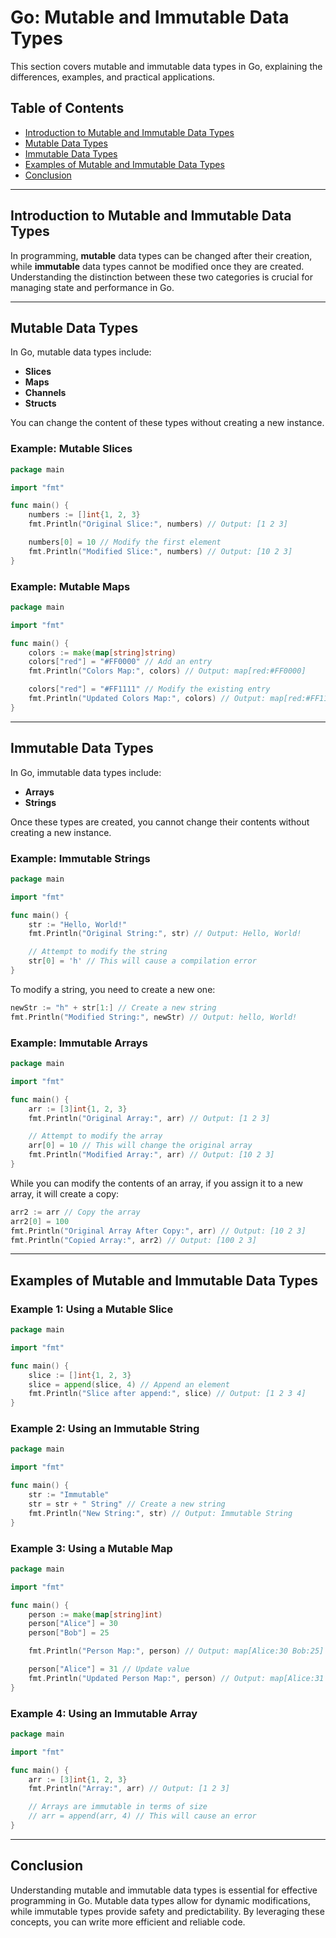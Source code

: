 # Go: Mutable and Immutable Data Types

This section covers mutable and immutable data types in Go, explaining the differences, examples, and practical applications.

## Table of Contents
- [Introduction to Mutable and Immutable Data Types](#introduction-to-mutable-and-immutable-data-types)
- [Mutable Data Types](#mutable-data-types)
- [Immutable Data Types](#immutable-data-types)
- [Examples of Mutable and Immutable Data Types](#examples-of-mutable-and-immutable-data-types)
- [Conclusion](#conclusion)

---

## Introduction to Mutable and Immutable Data Types

In programming, **mutable** data types can be changed after their creation, while **immutable** data types cannot be modified once they are created. Understanding the distinction between these two categories is crucial for managing state and performance in Go.

---

## Mutable Data Types

In Go, mutable data types include:
- **Slices**
- **Maps**
- **Channels**
- **Structs**

You can change the content of these types without creating a new instance.

### Example: Mutable Slices

```go
package main

import "fmt"

func main() {
    numbers := []int{1, 2, 3}
    fmt.Println("Original Slice:", numbers) // Output: [1 2 3]

    numbers[0] = 10 // Modify the first element
    fmt.Println("Modified Slice:", numbers) // Output: [10 2 3]
}
```

### Example: Mutable Maps

```go
package main

import "fmt"

func main() {
    colors := make(map[string]string)
    colors["red"] = "#FF0000" // Add an entry
    fmt.Println("Colors Map:", colors) // Output: map[red:#FF0000]

    colors["red"] = "#FF1111" // Modify the existing entry
    fmt.Println("Updated Colors Map:", colors) // Output: map[red:#FF1111]
}
```

---

## Immutable Data Types

In Go, immutable data types include:
- **Arrays**
- **Strings**

Once these types are created, you cannot change their contents without creating a new instance.

### Example: Immutable Strings

```go
package main

import "fmt"

func main() {
    str := "Hello, World!"
    fmt.Println("Original String:", str) // Output: Hello, World!

    // Attempt to modify the string
    str[0] = 'h' // This will cause a compilation error
}
```

To modify a string, you need to create a new one:

```go
newStr := "h" + str[1:] // Create a new string
fmt.Println("Modified String:", newStr) // Output: hello, World!
```

### Example: Immutable Arrays

```go
package main

import "fmt"

func main() {
    arr := [3]int{1, 2, 3}
    fmt.Println("Original Array:", arr) // Output: [1 2 3]

    // Attempt to modify the array
    arr[0] = 10 // This will change the original array
    fmt.Println("Modified Array:", arr) // Output: [10 2 3]
}
```

While you can modify the contents of an array, if you assign it to a new array, it will create a copy:

```go
arr2 := arr // Copy the array
arr2[0] = 100
fmt.Println("Original Array After Copy:", arr) // Output: [10 2 3]
fmt.Println("Copied Array:", arr2) // Output: [100 2 3]
```

---

## Examples of Mutable and Immutable Data Types

### Example 1: Using a Mutable Slice

```go
package main

import "fmt"

func main() {
    slice := []int{1, 2, 3}
    slice = append(slice, 4) // Append an element
    fmt.Println("Slice after append:", slice) // Output: [1 2 3 4]
}
```

### Example 2: Using an Immutable String

```go
package main

import "fmt"

func main() {
    str := "Immutable"
    str = str + " String" // Create a new string
    fmt.Println("New String:", str) // Output: Immutable String
}
```

### Example 3: Using a Mutable Map

```go
package main

import "fmt"

func main() {
    person := make(map[string]int)
    person["Alice"] = 30
    person["Bob"] = 25

    fmt.Println("Person Map:", person) // Output: map[Alice:30 Bob:25]

    person["Alice"] = 31 // Update value
    fmt.Println("Updated Person Map:", person) // Output: map[Alice:31 Bob:25]
}
```

### Example 4: Using an Immutable Array

```go
package main

import "fmt"

func main() {
    arr := [3]int{1, 2, 3}
    fmt.Println("Array:", arr) // Output: [1 2 3]

    // Arrays are immutable in terms of size
    // arr = append(arr, 4) // This will cause an error
}
```

---

## Conclusion

Understanding mutable and immutable data types is essential for effective programming in Go. Mutable data types allow for dynamic modifications, while immutable types provide safety and predictability. By leveraging these concepts, you can write more efficient and reliable code.

